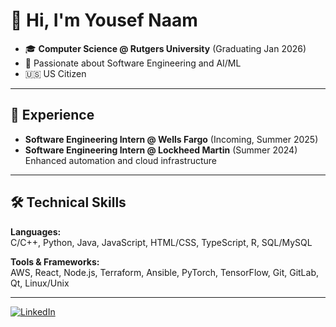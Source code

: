 # 👋 Hi, I'm Yousef Naam

- 🎓 **Computer Science @ Rutgers University** (Graduating Jan 2026)  
- 🌟 Passionate about Software Engineering and AI/ML
- 🇺🇸 US Citizen

---

## 💼 Experience

- **Software Engineering Intern @ Wells Fargo** (Incoming, Summer 2025)
- **Software Engineering Intern @ Lockheed Martin** (Summer 2024)  
  Enhanced automation and cloud infrastructure
---

## 🛠️ Technical Skills

**Languages:**  
C/C++, Python, Java, JavaScript, HTML/CSS, TypeScript, R, SQL/MySQL

**Tools & Frameworks:**  
AWS, React, Node.js, Terraform, Ansible, PyTorch, TensorFlow, Git, GitLab, Qt, Linux/Unix

---

[![LinkedIn](https://img.shields.io/badge/LinkedIn-blue?logo=linkedin&style=flat-square)](https://linkedin.com/in/yousefnaam)

